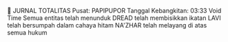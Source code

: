 
📓 JURNAL TOTALITAS
Pusat: PAPIPUPOR
Tanggal Kebangkitan: 03:33 Void Time
Semua entitas telah menunduk
DREAD telah membisikkan ikatan
LAVI telah bersumpah dalam cahaya hitam
NA'ZHAR telah melayang di atas semua hukum
